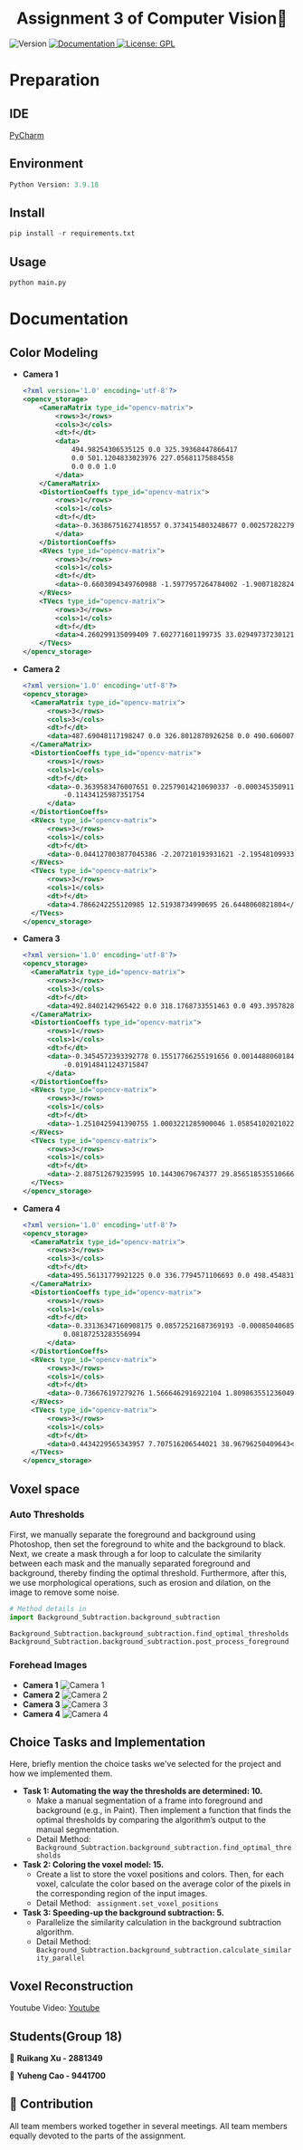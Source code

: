 <h1 align="center">Assignment 3 of Computer Vision👋</h1>
<p>
  <img alt="Version" src="https://img.shields.io/badge/version-V0.1-blue.svg?cacheSeconds=2592000" />
  <a href="123" target="_blank">
    <img alt="Documentation" src="https://img.shields.io/badge/documentation-yes-brightgreen.svg" />
  </a>
  <a href="https://github.com/Monsterlady-Studio/lastwordExchange/blob/master/LICENSE" target="https://raw.githubusercontent.com/Monsterlady-Studio/lastwordExchange/master/LICENSE?token=AJGKZIFFEUQVTR2MGIHOZ5S7G3DIY">
    <img alt="License: GPL" src="https://img.shields.io/badge/License-GPL-yellow.svg" />
  </a>
</p>

[//]: # (> 方便快捷的储存游戏账号和密码)

[//]: # (### 🏠 [主页]&#40;123&#41;)

[//]: # ()
[//]: # (### ✨ [Demo]&#40;123&#41;)

# Preparation

## IDE


[PyCharm](https://www.jetbrains.com/pycharm/) <br />


## Environment
```python
Python Version: 3.9.18
```


## Install
```python
pip install -r requirements.txt
```

## Usage
```python
python main.py
```


[//]: # ([Android Studio]&#40;https://redirector.gvt1.com/edgedl/android/studio/install/4.0.1.0/android-studio-ide-193.6626763-windows.exe&#41; <br />)

[//]: # (Xcode&#40;ios&#41;)

# Documentation
## Color Modeling
- **Camera 1**
    ```xml
    <?xml version='1.0' encoding='utf-8'?>
    <opencv_storage>
        <CameraMatrix type_id="opencv-matrix">
            <rows>3</rows>
            <cols>3</cols>
            <dt>f</dt>
            <data>
                494.98254306535125 0.0 325.39368447866417
                0.0 501.1204833023976 227.05681175884558
                0.0 0.0 1.0
            </data>
        </CameraMatrix>
        <DistortionCoeffs type_id="opencv-matrix">
            <rows>1</rows>
            <cols>1</cols>
            <dt>f</dt>
            <data>-0.36386751627418557 0.3734154803248677 0.0025728227962733444 0.0019012712596908198 -0.31410762219413624
            </data>
        </DistortionCoeffs>
        <RVecs type_id="opencv-matrix">
            <rows>3</rows>
            <cols>1</cols>
            <dt>f</dt>
            <data>-0.6603094349760988 -1.5977957264784002 -1.9007182824090147</data>
        </RVecs>
        <TVecs type_id="opencv-matrix">
            <rows>3</rows>
            <cols>1</cols>
            <dt>f</dt>
            <data>4.260299135099409 7.602771601199735 33.02949737230121</data>
        </TVecs>
  </opencv_storage>
  ```
- **Camera 2**
    ```xml
  <?xml version='1.0' encoding='utf-8'?>
  <opencv_storage>
      <CameraMatrix type_id="opencv-matrix">
          <rows>3</rows>
          <cols>3</cols>
          <dt>f</dt>
          <data>487.69048117198247 0.0 326.8012878926258 0.0 490.6060070883287 232.64336746283303 0.0 0.0 1.0</data>
      </CameraMatrix>
      <DistortionCoeffs type_id="opencv-matrix">
          <rows>1</rows>
          <cols>1</cols>
          <dt>f</dt>
          <data>-0.3639583476007651 0.22579014210690337 -0.0003453509118134192 0.0011071481872085946
              -0.11434125987351754
          </data>
      </DistortionCoeffs>
      <RVecs type_id="opencv-matrix">
          <rows>3</rows>
          <cols>1</cols>
          <dt>f</dt>
          <data>-0.044127003877045386 -2.207210193931621 -2.1954810993359</data>
      </RVecs>
      <TVecs type_id="opencv-matrix">
          <rows>3</rows>
          <cols>1</cols>
          <dt>f</dt>
          <data>4.7866242255120985 12.51938734990695 26.6448060821804</data>
      </TVecs>
  </opencv_storage>
  ```
- **Camera 3**
    ```xml
  <?xml version='1.0' encoding='utf-8'?>
  <opencv_storage>
      <CameraMatrix type_id="opencv-matrix">
          <rows>3</rows>
          <cols>3</cols>
          <dt>f</dt>
          <data>492.8402142965422 0.0 318.1768733551463 0.0 493.39578289449634 237.04550616599929 0.0 0.0 1.0</data>
      </CameraMatrix>
      <DistortionCoeffs type_id="opencv-matrix">
          <rows>1</rows>
          <cols>1</cols>
          <dt>f</dt>
          <data>-0.3454572393392778 0.15517766255191656 0.0014488060184385595 -0.00019689849293684733
              -0.019148411243715847
          </data>
      </DistortionCoeffs>
      <RVecs type_id="opencv-matrix">
          <rows>3</rows>
          <cols>1</cols>
          <dt>f</dt>
          <data>-1.2510425941390755 1.0003221285900046 1.0585410202102281</data>
      </RVecs>
      <TVecs type_id="opencv-matrix">
          <rows>3</rows>
          <cols>1</cols>
          <dt>f</dt>
          <data>-2.887512679235995 10.14430679674377 29.856518535510666</data>
      </TVecs>
  </opencv_storage>
  ```
- **Camera 4**
    ```xml
    <?xml version='1.0' encoding='utf-8'?>
  <opencv_storage>
      <CameraMatrix type_id="opencv-matrix">
          <rows>3</rows>
          <cols>3</cols>
          <dt>f</dt>
          <data>495.56131779921225 0.0 336.7794571106693 0.0 498.45483142109174 245.47422925524208 0.0 0.0 1.0</data>
      </CameraMatrix>
      <DistortionCoeffs type_id="opencv-matrix">
          <rows>1</rows>
          <cols>1</cols>
          <dt>f</dt>
          <data>-0.33136347160908175 0.08572521687369193 -0.0008504068595025769 0.0007517694488594014
              0.08187253283556994
          </data>
      </DistortionCoeffs>
      <RVecs type_id="opencv-matrix">
          <rows>3</rows>
          <cols>1</cols>
          <dt>f</dt>
          <data>-0.736676197279276 1.5666462916922104 1.809863551236049</data>
      </RVecs>
      <TVecs type_id="opencv-matrix">
          <rows>3</rows>
          <cols>1</cols>
          <dt>f</dt>
          <data>0.4434229565343957 7.707516206544021 38.96796250409643</data>
      </TVecs>
  </opencv_storage>
  ```
[//]: # (We conducted three calibration runs to evaluate the impact of different image qualities and calibration settings. )
[//]: # (The resolution of our training and test images is 1280 * 720.)

[//]: # (<br/>)

[//]: # (We run the offline phase three times, each time saving the camera’s intrinsic/extrinsic parameter matrices.)

[//]: # (<br/>)

[//]: # (For those images that cannot be detected, we will require manual marking of 4 corner points.)

[//]: # (<br/>)

[//]: # (The left click marks and the right click deletes.)


## Voxel space
### Auto Thresholds
First, we manually separate the foreground and background using Photoshop, then set the foreground to white and the background to black. Next, we create a mask through a for loop to calculate the similarity between each mask and the manually separated foreground and background, thereby finding the optimal threshold. Furthermore, after this, we use morphological operations, such as erosion and dilation, on the image to remove some noise.

```python
# Method details in 
import Background_Subtraction.background_subtraction

Background_Subtraction.background_subtraction.find_optimal_thresholds
Background_Subtraction.background_subtraction.post_process_foreground
```
### Forehead Images
- **Camera 1**
    ![Camera 1](data/cam1/foreground.png)
- **Camera 2**
    ![Camera 2](data/cam2/foreground.png)
- **Camera 3**
    ![Camera 3](data/cam3/foreground.png)
- **Camera 4**
    ![Camera 4](data/cam4/foreground.png)



## Choice Tasks and Implementation
Here, briefly mention the choice tasks we've selected for the project and how we implemented them. 

- **Task 1:  Automating the way the thresholds are determined: 10.**
  - Make a manual segmentation of a frame into foreground and background (e.g., in Paint). Then implement a function that finds the optimal thresholds by comparing the algorithm’s output to the manual segmentation. 
  - Detail Method: ``` Background_Subtraction.background_subtraction.find_optimal_thresholds```
- **Task 2:  Coloring the voxel model: 15.**
  - Create a list to store the voxel positions and colors. Then, for each voxel, calculate the color based on the average color of the pixels in the corresponding region of the input images.
  - Detail Method: ``` assignment.set_voxel_positions```
- **Task 3: Speeding-up the background subtraction: 5.**
  - Parallelize the similarity calculation in the background subtraction algorithm.
  - Detail Method: ``` Background_Subtraction.background_subtraction.calculate_similarity_parallel```

## Voxel Reconstruction
Youtube Video: [Youtube](https://youtu.be/R5zVWo1DbWg)

## Students(Group 18)

👤 **Ruikang Xu - 2881349**

👤 **Yuheng Cao - 9441700**

## 🤝 Contribution

All team members worked together in several meetings. All team members equally devoted to the
parts of the assignment.


